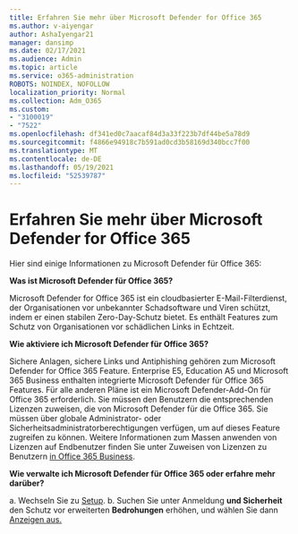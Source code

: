 ```yaml
---
title: Erfahren Sie mehr über Microsoft Defender for Office 365
ms.author: v-aiyengar
author: AshaIyengar21
manager: dansimp
ms.date: 02/17/2021
ms.audience: Admin
ms.topic: article
ms.service: o365-administration
ROBOTS: NOINDEX, NOFOLLOW
localization_priority: Normal
ms.collection: Adm_O365
ms.custom:
- "3100019"
- "7522"
ms.openlocfilehash: df341ed0c7aacaf84d3a33f223b7df44be5a78d9
ms.sourcegitcommit: f4866e94918c7b591ad0cd3b58169d340bcc7f00
ms.translationtype: MT
ms.contentlocale: de-DE
ms.lasthandoff: 05/19/2021
ms.locfileid: "52539787"
---
```

# <a name="learn-about-microsoft-defender-for-office-365"></a>Erfahren Sie mehr über Microsoft Defender for Office 365

Hier sind einige Informationen zu Microsoft Defender für Office 365:

**Was ist Microsoft Defender für Office 365?**

Microsoft Defender for Office 365 ist ein cloudbasierter E-Mail-Filterdienst, der Organisationen vor unbekannter Schadsoftware und Viren schützt, indem er einen stabilen Zero-Day-Schutz bietet. Es enthält Features zum Schutz von Organisationen vor schädlichen Links in Echtzeit.

**Wie aktiviere ich Microsoft Defender für Office 365?**

Sichere Anlagen, sichere Links und Antiphishing gehören zum Microsoft Defender for Office 365 Feature. Enterprise E5, Education A5 und Microsoft 365 Business enthalten integrierte Microsoft Defender für Office 365 Features. Für alle anderen Pläne ist ein Microsoft Defender-Add-On für Office 365 erforderlich. Sie müssen den Benutzern die entsprechenden Lizenzen zuweisen, die von Microsoft Defender für die Office 365. Sie müssen über globale Administrator- oder Sicherheitsadministratorberechtigungen verfügen, um auf dieses Feature zugreifen zu können. Weitere Informationen zum Massen anwenden von Lizenzen auf Endbenutzer finden Sie unter Zuweisen von Lizenzen zu Benutzern [in Office 365 Business](https://go.microsoft.com/fwlink/?linkid=2093435).

**Wie verwalte ich Microsoft Defender für Office 365 oder erfahre mehr darüber?**

a. Wechseln Sie zu [Setup](https://go.microsoft.com/fwlink/p/?linkid=2075721).
b. Suchen Sie unter Anmeldung **und Sicherheit** den Schutz vor erweiterten **Bedrohungen** erhöhen, und wählen Sie dann [Anzeigen aus.](https://go.microsoft.com/fwlink/?linkid=2109302)
